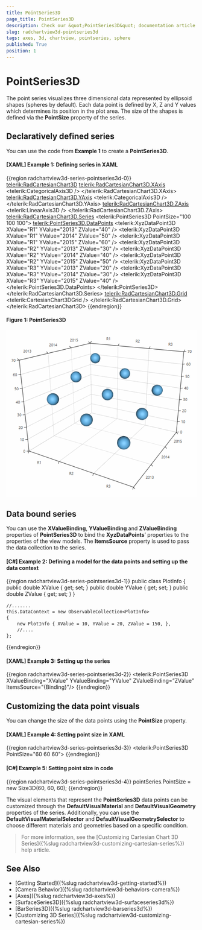 ```yaml
---
title: PointSeries3D
page_title: PointSeries3D
description: Check our &quot;PointSeries3D&quot; documentation article for the RadChartView3D WPF control.
slug: radchartview3d-pointseries3d
tags: axes, 3d, chartview, pointseries, sphere
published: True
position: 1
---
```


# PointSeries3D

The point series visualizes three dimensional data represented by ellipsoid shapes (spheres by default). Each data point is defined by X, Z and Y values which determines its position in the plot area. The size of the shapes is defined via the __PointSize__ property of the series.

## Declaratively defined series

You can use the code from __Example 1__ to create a __PointSeries3D__. 

#### __[XAML] Example 1: Defining series in XAML__	
{{region radchartview3d-series-pointseries3d-0}}
	<telerik:RadCartesianChart3D>
		<telerik:RadCartesianChart3D.XAxis>
			<telerik:CategoricalAxis3D />
		</telerik:RadCartesianChart3D.XAxis>
		<telerik:RadCartesianChart3D.YAxis>
			<telerik:CategoricalAxis3D />
		</telerik:RadCartesianChart3D.YAxis>
		<telerik:RadCartesianChart3D.ZAxis>
			<telerik:LinearAxis3D />
		</telerik:RadCartesianChart3D.ZAxis>
		<telerik:RadCartesianChart3D.Series>
			<telerik:PointSeries3D PointSize="100 100 100">
				<telerik:PointSeries3D.DataPoints>
					<telerik:XyzDataPoint3D XValue="R1" YValue="2013" ZValue="40" />
					<telerik:XyzDataPoint3D XValue="R1" YValue="2014" ZValue="50" />
					<telerik:XyzDataPoint3D XValue="R1" YValue="2015" ZValue="60" />
					<telerik:XyzDataPoint3D XValue="R2" YValue="2013" ZValue="30" />
					<telerik:XyzDataPoint3D XValue="R2" YValue="2014" ZValue="40" />
					<telerik:XyzDataPoint3D XValue="R2" YValue="2015" ZValue="50" />
					<telerik:XyzDataPoint3D XValue="R3" YValue="2013" ZValue="20" />
					<telerik:XyzDataPoint3D XValue="R3" YValue="2014" ZValue="30" />
					<telerik:XyzDataPoint3D XValue="R3" YValue="2015" ZValue="40" />
				</telerik:PointSeries3D.DataPoints>
			</telerik:PointSeries3D>
		</telerik:RadCartesianChart3D.Series>
		<telerik:RadCartesianChart3D.Grid>
			<telerik:CartesianChart3DGrid />
		</telerik:RadCartesianChart3D.Grid>
	</telerik:RadCartesianChart3D>
{{endregion}}
	
#### __Figure 1: PointSeries3D__
![](images/radchartview-3d-pointseries3d-0.png)

## Data bound series

You can use the __XValueBinding__, __YValueBinding__ and __ZValueBinding__ properties of __PointSeries3D__ to bind the __XyzDataPoints__’ properties to the properties of the view models. The __ItemsSource__ property is used to pass the data collection to the series.

#### __[C#] Example 2: Defining a model for the data points and setting up the data context__
{{region radchartview3d-series-pointseries3d-1}}
	public class PlotInfo
	{
		public double XValue { get; set; }
		public double YValue { get; set; }
		public double ZValue { get; set; }
	}

	//.......
	this.DataContext = new ObservableCollection<PlotInfo>
	{
		new PlotInfo { XValue = 10, YValue = 20, ZValue = 150, },
		//....
	};
{{endregion}}

#### __[XAML] Example 3: Setting up the series__
{{region radchartview3d-series-pointseries3d-2}}
	<telerik:PointSeries3D XValueBinding="XValue"  YValueBinding="YValue" ZValueBinding=”ZValue” ItemsSource="{Binding}"/>
{{endregion}}

## Customizing the data point visuals

You can change the size of the data points using the __PointSize__ property.

#### __[XAML] Example 4: Setting point size in XAML__  
{{region radchartview3d-series-pointseries3d-3}}
	<telerik:PointSeries3D PointSize="60 60 60">
{{endregion}}

#### __[C#] Example 5: Setting point size in code__  
{{region radchartview3d-series-pointseries3d-4}}
	pointSeries.PointSize = new Size3D(60, 60, 60);
{{endregion}}

The visual elements that represent the __PointSeries3D__ data points can be customized through the __DefaultVisualMaterial__ and __DefaultVisualGeometry__ properties of the series. Additionally, you can use the __DefaultVisualMaterialSelector__ and __DefaultVisualGeometrySelector__ to choose different materials and geometries based on a specific condition.
 
>For more information, see the [Customizing Cartesian Chart 3D Series]({%slug radchartview3d-customizing-cartesian-series%}) help article.

## See Also

* [Getting Started]({%slug radchartview3d-getting-started%})
* [Camera Behavior]({%slug radchartview3d-behaviors-camera%})
* [Axes]({%slug radchartview3d-axes%})
* [SurfaceSeries3D]({%slug radchartview3d-surfaceseries3d%})
* [BarSeries3D]({%slug radchartview3d-barseries3d%})
* [Customizing 3D Series]({%slug radchartview3d-customizing-cartesian-series%})